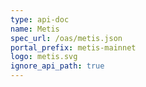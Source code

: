 ```yaml
---
type: api-doc
name: Metis
spec_url: /oas/metis.json
portal_prefix: metis-mainnet
logo: metis.svg
ignore_api_path: true
---
```

